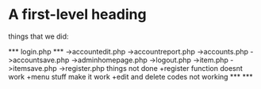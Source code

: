 # A first-level heading
things that we did:

*** login.php ***
->accountedit.php
->accountreport.php
->accounts.php
->accountsave.php
->adminhomepage.php
->logout.php
->item.php
->itemsave.php
->register.php
things not done 
+register function doesnt work
+menu stuff make it work
+edit and delete codes not working
	*** ***
